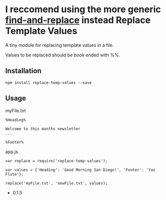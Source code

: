 I reccomend using the more generic [find-and-replace](https://github.com/DannyBlueDesign/find-and-replace) instead
Replace Template Values
=========

A tiny module for replacing template values in a file.

Values to be replaced should be book ended with %%.


## Installation
  ```TXT
  npm install replace-temp-values --save
  ```

## Usage
  myFile.txt
  ```TXT
  %Heading%
  
  Welcome to this months newsletter
  ...
  
  %Footer%
  ```
    
  app.js
  ```JS
  var replace = require('replace-temp-values');
  
  var values = {'Heading': 'Good Morning San Diego!', 'Footer': 'Yaz Flute'};
  
  replace('myFile.txt', 'newFile.txt', values);
  ```
  

* 0.1.5
